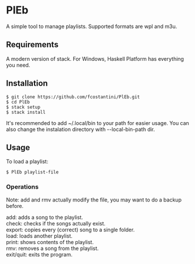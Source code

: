 # PlEb  
A simple tool to manage playlists. Supported formats are wpl and m3u.  

## Requirements  

A modern version of stack. For Windows, Haskell Platform has everything you need.

## Installation  

    $ git clone https://github.com/fcostantini/PlEb.git  
    $ cd PlEb  
    $ stack setup  
    $ stack install  

It's recommended to add ~/.local/bin to your path for easier usage. You can also change the instalation directory with --local-bin-path dir.  

## Usage  

To load a playlist:  

    $ PlEb playlist-file  

### Operations  

Note: add and rmv actually modify the file, you may want to do a backup before.  

add: adds a song to the playlist.  
check: checks if the songs actually exist.  
export: copies every (correct) song to a single folder.  
load: loads another playlist.  
print: shows contents of the playlist.  
rmv: removes a song from the playlist.  
exit/quit: exits the program.  
